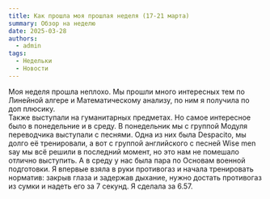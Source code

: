 ```yaml
---
title: Как прошла моя прошлая неделя (17-21 марта)
summary: Обзор на неделю
date: 2025-03-28
authors:
  - admin
tags:
  - Недельки
  - Новости
---
```


Моя неделя прошла неплохо. Мы прошли много интересных тем по Линейной алгере и Математическому анализу, по ним я получила по доп  плюсику.  
Также выступали на гуманитарных предметах. Но самое интересное было в понедельние и в среду. В понедельник мы с группой Модуля переводчика выступали с песнями. Одна из них была Despacito, мы долго её тренировали, а вот с группой английского с песней Wise men say мы всё решили в последний момент, но это нам не помешало отлично выступить.
А в среду у нас была пара по Основам военной подготовки. Я впервые взяла в руки противогаз и начала тренировать норматив: закрыв глаза и задержав дыхание, нужно достать противогаз из сумки и надеть его за 7 секунд. Я сделала за 6.57.
